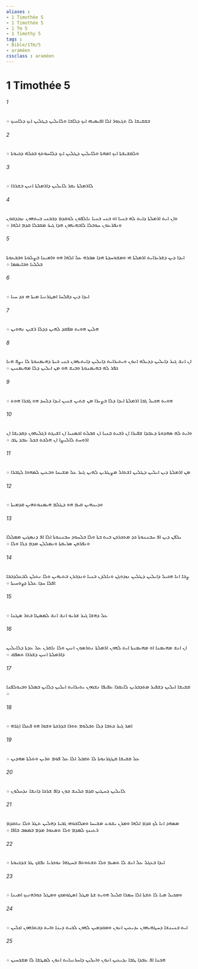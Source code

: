 ```yaml
---
aliases : 
- 1 Timothée 5
- 1 Timothée 5
- 1 Tm 5
- 1 Timothy 5
tags : 
- Bible/1Tm/5
- araméen
cssclass : araméen
---
```


# 1 Timothée 5

###### 1
ܒܩܫܝܫܐ ܠܐ ܬܓܥܘܪ ܐܠܐ ܐܦܝܤܝܗܝ ܐܝܟ ܕܠܐܒܐ ܘܠܐܝܠܝܢ ܕܛܠܝܢ ܐܝܟ ܕܠܐܚܝܟ ܀
###### 2
ܘܠܩܫܝܫܬܐ ܐܝܟ ܐܡܗܬܐ ܘܠܐܝܠܝܢ ܕܛܠܝܢ ܐܝܟ ܕܠܐܚܘܬܟ ܒܟܠܗ ܕܟܝܘܬܐ ܀
###### 3
ܠܐܪܡܠܬܐ ܝܩܪ ܠܐܝܠܝܢ ܕܐܪܡܠܬܐ ܐܢܝܢ ܒܫܪܪܐ ܀
###### 4
ܘܐܢ ܐܝܬ ܐܪܡܠܬܐ ܕܐܝܬ ܠܗ ܒܢܝܐ ܐܘ ܒܢܝ ܒܢܝܐ ܢܐܠܦܘܢ ܠܘܩܕܡ ܕܒܒܢܝ ܒܝܬܗܘܢ ܢܙܕܕܩܘܢ ܘܢܦܪܥܘܢ ܚܘܒܠܐ ܠܐܒܗܝܗܘܢ ܗܕܐ ܓܝܪ ܡܩܒܠܐ ܩܕܡ ܐܠܗܐ ܀
###### 5
ܐܝܕܐ ܕܝܢ ܕܫܪܝܪܐܝܬ ܐܪܡܠܬܐ ܗܝ ܘܡܫܘܚܕܬܐ ܗܕܐ ܤܒܪܗ ܥܠ ܐܠܗܐ ܗܘ ܘܐܡܝܢܐ ܒܨܠܘܬܐ ܘܒܒܥܘܬܐ ܒܠܠܝܐ ܘܒܐܝܡܡܐ ܀
###### 6
ܐܝܕܐ ܕܝܢ ܕܦܠܚܐ ܐܤܛܪܢܝܐ ܡܝܬܐ ܗܝ ܟܕ ܚܝܐ ܀
###### 7
ܗܠܝܢ ܗܘܝܬ ܡܦܩܕ ܠܗܝܢ ܕܕܠܐ ܪܫܝܢ ܢܗܘܝܢ ܀
###### 8
ܐܢ ܐܢܫ ܓܝܪ ܕܐܝܠܝܢ ܕܕܝܠܗ ܐܢܘܢ ܘܝܬܝܪܐܝܬ ܕܐܝܠܝܢ ܕܐܝܬܝܗܘܢ ܒܢܝ ܒܝܬܐ ܕܗܝܡܢܘܬܐ ܠܐ ܝܨܦ ܗܢܐ ܟܦܪ ܠܗ ܒܗܝܡܢܘܬܐ ܘܒܝܫ ܗܘ ܡܢ ܐܝܠܝܢ ܕܠܐ ܡܗܝܡܢܝܢ ܀
###### 9
ܗܘܝܬ ܗܟܝܠ ܓܒܐ ܐܪܡܠܬܐ ܐܝܕܐ ܕܠܐ ܒܨܝܪܐ ܡܢ ܫܬܝܢ ܫܢܝܢ ܐܝܕܐ ܕܠܚܕ ܗܘ ܓܒܪܐ ܗܘܬ ܀
###### 10
ܘܐܝܬ ܠܗ ܤܗܕܘܬܐ ܕܥܒܕܐ ܫܦܝܪܐ ܐܢ ܪܒܝܬ ܒܢܝܐ ܐܢ ܩܒܠܬ ܐܟܤܢܝܐ ܐܢ ܐܫܝܓܬ ܪܓܠܝܗܘܢ ܕܩܕܝܫܐ ܐܢ ܐܪܘܚܬ ܠܐܠܝܨܐ ܐܢ ܗܠܟܬ ܒܟܠ ܥܒܕ ܛܒ ܀
###### 11
ܡܢ ܐܪܡܠܬܐ ܕܝܢ ܐܝܠܝܢ ܕܛܠܝܢ ܐܫܬܐܠ ܡܨܛܪܝܢ ܠܗܝܢ ܓܝܪ ܥܠ ܡܫܝܚܐ ܘܒܥܝܢ ܠܡܗܘܐ ܠܓܒܪܐ ܀
###### 12
ܘܕܝܢܗܝܢ ܩܝܡ ܗܘ ܕܛܠܡ ܗܝܡܢܘܬܗܝܢ ܩܕܡܝܬܐ ܀
###### 13
ܝܠܦܢ ܕܝܢ ܐܦ ܚܒܢܢܘܬܐ ܟܕ ܡܬܟܪܟܢ ܒܝܬ ܒܬܐ ܘܠܐ ܒܠܚܘܕ ܚܒܢܢܘܬܐ ܐܠܐ ܐܦ ܕܢܤܓܝܢ ܡܡܠܠܐ ܘܢܦܪܩܢ ܤܪܝܩܬܐ ܘܢܡܠܠܢ ܡܕܡ ܕܠܐ ܘܠܐ ܀
###### 14
ܨܒܐ ܐܢܐ ܗܟܝܠ ܕܐܝܠܝܢ ܕܛܠܝܢ ܢܙܕܘܓܢ ܘܢܐܠܕܢ ܒܢܝܐ ܘܢܕܒܪܢ ܒܬܝܗܝܢ ܘܠܐ ܢܬܠܢ ܠܒܥܠܕܒܒܐ ܐܦܠܐ ܚܕܐ ܥܠܬܐ ܕܨܘܚܝܬܐ ܀
###### 15
ܥܠ ܕܗܫܐ ܓܝܪ ܫܪܝܘ ܐܢܫ ܐܢܫ ܠܡܤܛܐ ܒܬܪ ܤܛܢܐ ܀
###### 16
ܐܢ ܐܢܫ ܡܗܝܡܢܐ ܐܘ ܡܗܝܡܢܬܐ ܐܝܬ ܠܗܘܢ ܐܪܡܠܬܐ ܢܬܪܤܘܢ ܐܢܝܢ ܘܠܐ ܢܐܩܪܢ ܥܠ ܥܕܬܐ ܕܠܐܝܠܝܢ ܕܐܪܡܠܬܐ ܐܢܝܢ ܕܫܪܪܐ ܬܤܦܩ ܀
###### 17
ܩܫܝܫܐ ܐܝܠܝܢ ܕܫܦܝܪ ܡܬܕܒܪܝܢ ܠܐܝܩܪܐ ܥܦܝܦܐ ܢܫܘܘܢ ܝܬܝܪܐܝܬ ܐܝܠܝܢ ܕܠܐܝܢ ܒܡܠܬܐ ܘܒܝܘܠܦܢܐ ܀
###### 18
ܐܡܪ ܓܝܪ ܟܬܒܐ ܕܠܐ ܬܒܠܘܡ ܬܘܪܐ ܒܕܪܟܬܐ ܘܫܘܐ ܗܘ ܦܥܠܐ ܐܓܪܗ ܀
###### 19
ܥܠ ܩܫܝܫܐ ܩܛܓܪܢܘܬܐ ܠܐ ܬܩܒܠ ܐܠܐ ܥܠ ܦܘܡ ܬܪܝܢ ܘܬܠܬܐ ܤܗܕܝܢ ܀
###### 20
ܠܐܝܠܝܢ ܕܚܛܝܢ ܩܕܡ ܟܠܢܫ ܟܘܢ ܕܐܦ ܫܪܟܐ ܕܐܢܫܐ ܢܕܚܠܘܢ ܀
###### 21
ܡܤܗܕ ܐܢܐ ܠܟ ܩܕܡ ܐܠܗܐ ܘܡܪܢ ܝܫܘܥ ܡܫܝܚܐ ܘܡܠܐܟܘܗܝ ܓܒܝܐ ܕܗܠܝܢ ܬܛܪ ܘܠܐ ܢܬܩܕܡ ܪܥܝܢܟ ܠܡܕܡ ܘܠܐ ܬܤܥܘܪ ܡܕܡ ܒܡܤܒ ܒܐܦܐ ܀
###### 22
ܐܝܕܐ ܒܥܓܠ ܥܠ ܐܢܫ ܠܐ ܬܤܝܡ ܘܠܐ ܬܫܬܘܬܦ ܒܚܛܗܐ ܢܘܟܪܝܐ ܢܦܫܟ ܛܪ ܒܕܟܝܘܬܐ ܀
###### 23
ܘܡܟܝܠ ܡܝܐ ܠܐ ܬܫܬܐ ܐܠܐ ܚܡܪܐ ܩܠܝܠ ܗܘܝܬ ܫܬܐ ܡܛܠ ܐܤܛܘܡܟܟ ܘܡܛܠ ܟܘܪܗܢܝܟ ܐܡܝܢܐ ܀
###### 24
ܐܝܬ ܒܢܝܢܫܐ ܕܚܛܗܝܗܘܢ ܝܕܝܥܝܢ ܐܢܘܢ ܘܡܩܕܡܝܢ ܠܗܘܢ ܠܒܝܬ ܕܝܢܐ ܘܐܝܬ ܕܒܬܪܗܘܢ ܐܙܠܝܢ ܀
###### 25
ܗܟܢܐ ܐܦ ܥܒܕܐ ܛܒܐ ܝܕܝܥܝܢ ܐܢܘܢ ܘܐܝܠܝܢ ܕܐܚܪܢܝܐܝܬ ܐܢܘܢ ܠܡܛܫܐ ܠܐ ܡܫܟܚܝܢ ܀
